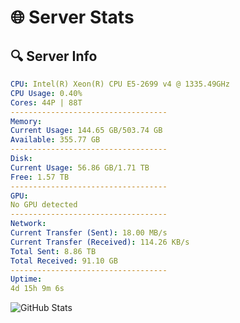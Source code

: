 # 🌐 Server Stats
## 🔍 Server Info
```yaml
CPU: Intel(R) Xeon(R) CPU E5-2699 v4 @ 1335.49GHz
CPU Usage: 0.40%
Cores: 44P | 88T
-----------------------------------
Memory:
Current Usage: 144.65 GB/503.74 GB
Available: 355.77 GB
-----------------------------------
Disk:
Current Usage: 56.86 GB/1.71 TB
Free: 1.57 TB
-----------------------------------
GPU:
No GPU detected
-----------------------------------
Network:
Current Transfer (Sent): 18.00 MB/s
Current Transfer (Received): 114.26 KB/s
Total Sent: 8.86 TB
Total Received: 91.10 GB
-----------------------------------
Uptime:
4d 15h 9m 6s
```
![GitHub Stats](https://img.shields.io/badge/Updated-2025-03-12_12:31:55-blue)